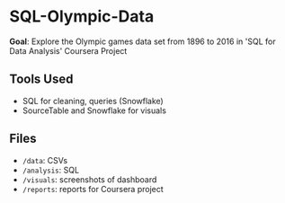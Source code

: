 # SQL-Olympic-Data

**Goal**: Explore the Olympic games data set from 1896 to 2016 in 'SQL for Data Analysis' Coursera Project

## Tools Used
- SQL for cleaning, queries (Snowflake)
- SourceTable and Snowflake for visuals

## Files
- `/data`: CSVs
- `/analysis`: SQL 
- `/visuals`: screenshots of dashboard
- `/reports`: reports for Coursera project
